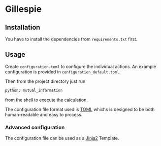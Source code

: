 # Gillespie

## Installation

You have to install the dependencies from `requirements.txt` first.

## Usage

Create `configuration.toml` to configure the individual actions. An example
configuration is provided in `configuration_default.toml`.

Then from the project directory just run

```sh
python3 mutual_information
```

from the shell to execute the calculation.

The configuration file format used is [TOML](https://github.com/toml-lang/toml) whichs
is designed to be both human-readable and easy to process.

### Advanced configuration

The configuration file can be used as a [Jinja2](https://palletsprojects.com/p/jinja/) Template.
